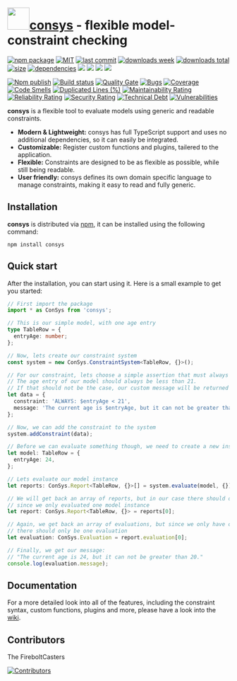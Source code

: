<h1><a href="https://www.npmjs.com/package/consys"><img src="https://user-images.githubusercontent.com/37511270/127232757-a7fcfdbf-44d1-429a-8531-41a3d0d9e40d.png" width="50" heigth="50" /></a><a href="https://www.npmjs.com/package/consys">consys</a> - flexible model-constraint checking</h1>

<p align="left">
  <a href="https://badge.fury.io/js/consys.svg"><img src="https://badge.fury.io/js/consys.svg" alt="npm package" /></a>
  <a href="https://img.shields.io/github/license/FireboltCasters/consys"><img src="https://img.shields.io/github/license/FireboltCasters/consys" alt="MIT" /></a>
  <a href="https://img.shields.io/github/last-commit/FireboltCasters/consys?logo=git"><img src="https://img.shields.io/github/last-commit/FireboltCasters/consys?logo=git" alt="last commit" /></a>
  <a href="https://www.npmjs.com/package/consys"><img src="https://img.shields.io/npm/dm/consys.svg" alt="downloads week" /></a>
  <a href="https://www.npmjs.com/package/consys"><img src="https://img.shields.io/npm/dt/consys.svg" alt="downloads total" /></a>
  <a href="https://github.com/FireboltCasters/consys"><img src="https://shields.io/github/languages/code-size/FireboltCasters/consys" alt="size" /></a>
  <a href="https://david-dm.org/FireboltCasters/consys"><img src="https://david-dm.org/FireboltCasters/consys/status.svg" alt="dependencies" /></a>
  <a href="https://app.fossa.com/projects/git%2Bgithub.com%2FFireboltCasters%2Fconsys?ref=badge_shield" alt="FOSSA Status"><img src="https://app.fossa.com/api/projects/git%2Bgithub.com%2FFireboltCasters%2Fconsys.svg?type=shield"/></a>
  <a href="https://github.com/google/gts" alt="Google TypeScript Style"><img src="https://img.shields.io/badge/code%20style-google-blueviolet.svg"/></a>
  <a href="https://shields.io/" alt="Google TypeScript Style"><img src="https://img.shields.io/badge/uses-TypeScript-blue.svg"/></a>
  <a href="https://github.com/marketplace/actions/lint-action"><img src="https://img.shields.io/badge/uses-Lint%20Action-blue.svg"/></a>
</p>

<p align="left">
  <a href="https://github.com/FireboltCasters/consys/actions/workflows/npmPublish.yml"><img src="https://github.com/FireboltCasters/consys/actions/workflows/npmPublish.yml/badge.svg" alt="Npm publish" /></a>
  <a href="https://github.com/FireboltCasters/consys/actions/workflows/linter.yml"><img src="https://github.com/FireboltCasters/consys/actions/workflows/linter.yml/badge.svg" alt="Build status" /></a>
  <a href="https://sonarcloud.io/dashboard?id=FireboltCasters_consys"><img src="https://sonarcloud.io/api/project_badges/measure?project=FireboltCasters_consys&metric=alert_status" alt="Quality Gate" /></a>
  <a href="https://sonarcloud.io/dashboard?id=FireboltCasters_consys"><img src="https://sonarcloud.io/api/project_badges/measure?project=FireboltCasters_consys&metric=bugs" alt="Bugs" /></a>
  <a href="https://sonarcloud.io/dashboard?id=FireboltCasters_consys"><img src="https://sonarcloud.io/api/project_badges/measure?project=FireboltCasters_consys&metric=coverage" alt="Coverage" /></a>
  <a href="https://sonarcloud.io/dashboard?id=FireboltCasters_consys"><img src="https://sonarcloud.io/api/project_badges/measure?project=FireboltCasters_consys&metric=code_smells" alt="Code Smells" /></a>
  <a href="https://sonarcloud.io/dashboard?id=FireboltCasters_consys"><img src="https://sonarcloud.io/api/project_badges/measure?project=FireboltCasters_consys&metric=duplicated_lines_density" alt="Duplicated Lines (%)" /></a>
  <a href="https://sonarcloud.io/dashboard?id=FireboltCasters_consys"><img src="https://sonarcloud.io/api/project_badges/measure?project=FireboltCasters_consys&metric=sqale_rating" alt="Maintainability Rating" /></a>
  <a href="https://sonarcloud.io/dashboard?id=FireboltCasters_consys"><img src="https://sonarcloud.io/api/project_badges/measure?project=FireboltCasters_consys&metric=reliability_rating" alt="Reliability Rating" /></a>
  <a href="https://sonarcloud.io/dashboard?id=FireboltCasters_consys"><img src="https://sonarcloud.io/api/project_badges/measure?project=FireboltCasters_consys&metric=security_rating" alt="Security Rating" /></a>
  <a href="https://sonarcloud.io/dashboard?id=FireboltCasters_consys"><img src="https://sonarcloud.io/api/project_badges/measure?project=FireboltCasters_consys&metric=sqale_index" alt="Technical Debt" /></a>
  <a href="https://sonarcloud.io/dashboard?id=FireboltCasters_consys"><img src="https://sonarcloud.io/api/project_badges/measure?project=FireboltCasters_consys&metric=vulnerabilities" alt="Vulnerabilities" /></a>
</p>

**consys** is a flexible tool to evaluate models using generic and readable constraints.

- **Modern & Lightweight:** consys has full TypeScript support and uses no additional dependencies, so it can easily be integrated.
- **Customizable:** Register custom functions and plugins, tailered to the application.
- **Flexible:** Constraints are designed to be as flexible as possible, while still being readable.
- **User friendly:** consys defines its own domain specific language to manage constraints, making it easy to read and fully generic.

## Installation

**consys** is distributed via [npm](https://www.npmjs.com/package/consys), it can be installed using the following command:

```console
npm install consys
```

## Quick start

After the installation, you can start using it. Here is a small example to get you started:

```typescript
// First import the package
import * as ConSys from 'consys';

// This is our simple model, with one age entry
type TableRow = {
  entryAge: number;
};

// Now, lets create our constraint system
const system = new ConSys.ConstraintSystem<TableRow, {}>();

// For our constraint, lets choose a simple assertion that must always be true:
// The age entry of our model should always be less than 21.
// If that should not be the case, our custom message will be returned in the evaluation.
let data = {
  constraint: 'ALWAYS: $entryAge < 21',
  message: 'The current age is $entryAge, but it can not be greater than 20.',
};

// Now, we can add the constraint to the system
system.addConstraint(data);

// Before we can evaluate something though, we need to create a new instance of our model
let model: TableRow = {
  entryAge: 24,
};

// Lets evaluate our model instance
let reports: ConSys.Report<TableRow, {}>[] = system.evaluate(model, {});

// We will get back an array of reports, but in our case there should only be one,
// since we only evaluated one model instance
let report: ConSys.Report<TableRow, {}> = reports[0];

// Again, we get back an array of evaluations, but since we only have one constraint,
// there should only be one evaluation
let evaluation: ConSys.Evaluation = report.evaluation[0];

// Finally, we get our message:
// "The current age is 24, but it can not be greater than 20."
console.log(evaluation.message);
```

## Documentation

For a more detailed look into all of the features, including the constraint syntax, custom functions, plugins and more, please have a look into the [wiki](https://github.com/FireboltCasters/consys/wiki).

## Contributors

The FireboltCasters

<a href="https://github.com/FireboltCasters/consys"><img src="https://contrib.rocks/image?repo=FireboltCasters/consys" alt="Contributors" /></a>
